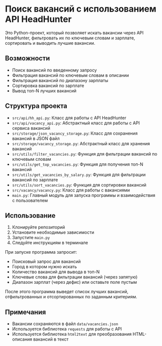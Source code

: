 # Поиск вакансий с использованием API HeadHunter

Это Python-проект, который позволяет искать вакансии через API HeadHunter, фильтровать их по ключевым словам и зарплате,
сортировать и выводить лучшие вакансии.

## Возможности

- Поиск вакансий по введенному запросу
- Фильтрация вакансий по ключевым словам в описании
- Фильтрация вакансий по диапазону зарплаты
- Сортировка вакансий по зарплате
- Вывод топ-N лучших вакансий

## Структура проекта

- `src/api/hh_api.py`: Класс для работы с API HeadHunter
- `src/api/vacancy_api.py`: Абстрактный класс для работы с API сервиса вакансий
- `src/storage/json_vacancy_storage.py`: Класс для сохранения вакансий в JSON файл
- `src/storage/vacancy_storage.py`: Абстрактный класс для хранения вакансий
- `src/utils/filter_vacancies.py`: Функция для фильтрации вакансий по ключевым словам
- `src/utils/get_top_vacancies.py`: Функция для получения топ-N вакансий
- `src/utils/get_vacancies_by_salary.py`: Функция для фильтрации вакансий по зарплате
- `src/utils/sort_vacancies.py`: Функция для сортировки вакансий
- `src/vacancy/vacancy.py`: Класс для работы с вакансиями
- `main.py`: Главный модуль для запуска программы и взаимодействия с пользователем

## Использование

1. Клонируйте репозиторий
2. Установите необходимые зависимости
3. Запустите `main.py`
4. Следуйте инструкциям в терминале

При запуске программа запросит:

- Поисковый запрос для вакансий
- Город в котором нужно искать
- Количество вакансий для вывода в топ-N
- Ключевые слова для фильтрации вакансий (через запятую)
- Диапазон зарплат (через дефис) или оставьте поле пустым

После этого программа выведет список лучших вакансий, отфильтрованных и отсортированных по заданным критериям.

## Примечания

- Вакансии сохраняются в файл `data/vacancies.json`
- Используется библиотека `requests` для работы с API
- Используется библиотека `html2text` для преобразования HTML-описания вакансий в текст
